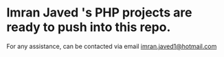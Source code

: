 
# Imran Javed 's PHP projects are ready to push into this repo.
 For any assistance, can be contacted via email imran.javed1@hotmail.com
